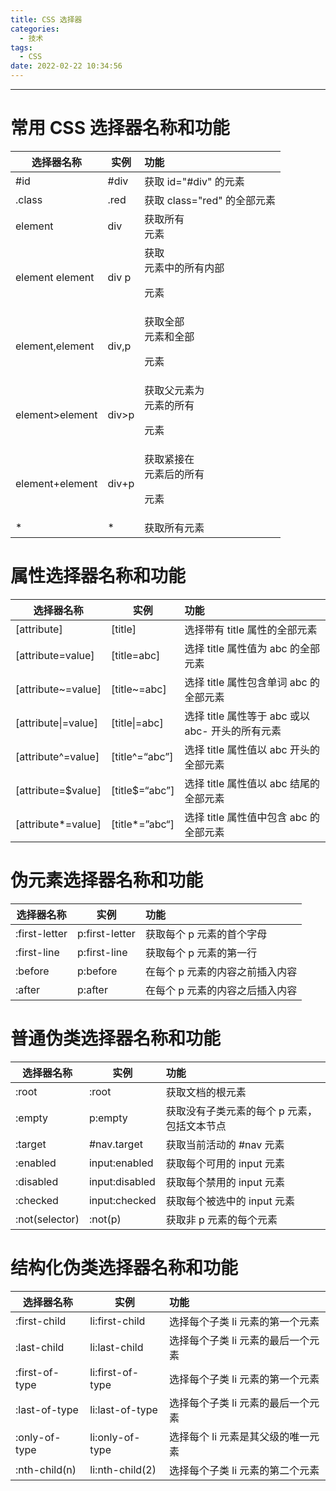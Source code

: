 ```yaml
---
title: CSS 选择器
categories:
  - 技术
tags:
  - CSS
date: 2022-02-22 10:34:56
---
```


---
# 常用 CSS 选择器名称和功能
| 选择器名称      | 实例  | 功能                                   |
| --------------- | ----- | :------------------------------------- |
| #id             | #div  | 获取 id="#div" 的元素                  |
| .class          | .red  | 获取 class="red" 的全部元素            |
| element         | div   | 获取所有 <div> 元素                    |
| element element | div p | 获取 <div> 元素中的所有内部 <p> 元素   |
| element,element | div,p | 获取全部 <div> 元素和全部 <p> 元素     |
| element>element | div>p | 获取父元素为 <div> 元素的所有 <p> 元素 |
| element+element | div+p | 获取紧接在 <div> 元素后的所有 <p> 元素 |
| *               | *     | 获取所有元素                           |
<!-- more -->



# 属性选择器名称和功能

| 选择器名称         | 实例         | 功能                                   |
| ------------------ | ------------ | :------------------------------------- |
| [attribute]        | [title]      | 选择带有 title 属性的全部元素          |
| [attribute=value]  | [title=abc]  | 选择 title 属性值为 abc 的全部元素     |
| [attribute~=value] | [title~=abc] | 选择 title 属性包含单词 abc 的全部元素 |
| [attribute&#124;=value]  | [title&#124;=abc]  | 选择 title 属性等于 abc 或以 abc- 开头的所有元素     |
| [attribute^=value] | [title^=“abc”] | 选择 title 属性值以 abc 开头的全部元素   |
| [attribute=$value] | [title$=“abc”] | 选择 title 属性值以 abc 结尾的全部元素   |
| [attribute*=value] | [title*=”abc“] | 选择 title 属性值中包含 abc 的全部元素  |



# 伪元素选择器名称和功能

| 选择器名称         | 实例         | 功能                                   |
| ------------------ | ------------ | :------------------------------------- |
| :first-letter       | p:first-letter      | 获取每个 p 元素的首个字母          |
| :first-line       | p:first-line      | 获取每个 p 元素的第一行          |
| :before       | p:before     | 在每个 p 元素的内容之前插入内容          |
| :after       | p:after     | 在每个 p 元素的内容之后插入内容          |



# 普通伪类选择器名称和功能

| 选择器名称         | 实例         | 功能                                   |
| ------------------ | ------------ | :------------------------------------- |
| :root       | :root     | 获取文档的根元素          |
| :empty       | p:empty | 获取没有子类元素的每个 p 元素，包括文本节点 |
| :target      | #nav.target | 获取当前活动的 #nav 元素 |
| :enabled     | input:enabled | 获取每个可用的 input 元素 |
| :disabled    | input:disabled | 获取每个禁用的 input 元素 |
| :checked     | input:checked | 获取每个被选中的 input 元素 |
| :not(selector) | :not(p) | 获取非 p 元素的每个元素 |



# 结构化伪类选择器名称和功能

| 选择器名称         | 实例         | 功能                                   |
| ------------------ | ------------ | :------------------------------------- |
| :first-child       | li:first-child | 选择每个子类 li 元素的第一个元素 |
| :last-child       | li:last-child | 选择每个子类 li 元素的最后一个元素 |
| :first-of-type       | li:first-of-type | 选择每个子类 li 元素的第一个元素 |
| :last-of-type | li:last-of-type | 选择每个子类 li 元素的最后一个元素 |
| :only-of-type | li:only-of-type | 选择每个 li 元素是其父级的唯一元素 |
| :nth-child(n) | li:nth-child(2) | 选择每个子类 li 元素的第二个元素 |

